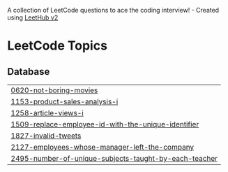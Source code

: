 A collection of LeetCode questions to ace the coding interview! - Created using [LeetHub v2](https://github.com/arunbhardwaj/LeetHub-2.0)
<!---LeetCode Topics Start-->
# LeetCode Topics
## Database
|  |
| ------- |
| [0620-not-boring-movies](https://github.com/fiedith/sql/tree/master/0620-not-boring-movies) |
| [1153-product-sales-analysis-i](https://github.com/fiedith/sql/tree/master/1153-product-sales-analysis-i) |
| [1258-article-views-i](https://github.com/fiedith/sql/tree/master/1258-article-views-i) |
| [1509-replace-employee-id-with-the-unique-identifier](https://github.com/fiedith/sql/tree/master/1509-replace-employee-id-with-the-unique-identifier) |
| [1827-invalid-tweets](https://github.com/fiedith/sql/tree/master/1827-invalid-tweets) |
| [2127-employees-whose-manager-left-the-company](https://github.com/fiedith/sql/tree/master/2127-employees-whose-manager-left-the-company) |
| [2495-number-of-unique-subjects-taught-by-each-teacher](https://github.com/fiedith/sql/tree/master/2495-number-of-unique-subjects-taught-by-each-teacher) |
<!---LeetCode Topics End-->